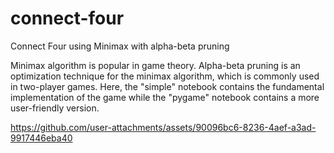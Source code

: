 # connect-four
Connect Four using Minimax with alpha-beta pruning

Minimax algorithm is popular in game theory. Alpha-beta pruning is an optimization technique for the minimax algorithm, which is commonly used in two-player games.
Here, the "simple" notebook contains the fundamental implementation of the game while the "pygame" notebook contains a more user-friendly version.

https://github.com/user-attachments/assets/90096bc6-8236-4aef-a3ad-9917446eba40

